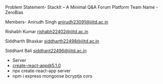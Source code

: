 Problem Statement- StackIt – A Minimal Q&A Forum Platform
Team Name - ZeroBias

Members-
Anirudh Singh
anirudh23091@iiitd.ac.in

Rishabh Kumar
rishabh22402@iiitd.ac.in

Siddharth Bhaskar
siddharth22498@iiitd.ac.in

Siddhant Bali
siddhant22496@iiitd.ac.in

- Server
- create-react-app@5.1.0
- npx create-react-app server
- npm i express mongoose bcryptjs cors